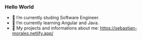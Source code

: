 ### Hello World

- 🔭 I’m currently studing Software Engineer.
- 🌱 I’m currently learning Angular and Java.
- 👯 My projects and informations about me: https://sebastian-morales.netlify.app/
